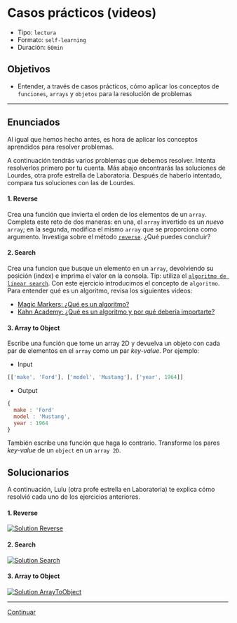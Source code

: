 # Casos prácticos (videos)
- Tipo: `lectura`
- Formato: `self-learning`
- Duración: `60min`

## Objetivos

- Entender, a través de casos prácticos, cómo aplicar los conceptos de `funciones`, `arrays` y `objetos` para la resolución de problemas

***

## Enunciados

Al igual que hemos hecho antes, es hora de aplicar los conceptos aprendidos para resolver problemas.

A continuación tendrás varios problemas que debemos resolver. Intenta resolverlos primero por tu cuenta. Más abajo encontrarás las soluciones de Lourdes, otra profe estrella de Laboratoria. Después de haberlo intentado, compara tus soluciones con las de Lourdes.   

#### 1. Reverse
Crea una función que invierta el orden de los elementos de un `array`. Completa este reto de dos maneras: en una, el `array` invertido es un _nuevo_ `array`; en la segunda, modifica el mismo `array` que se proporciona como argumento. Investiga sobre el método [`reverse`](https://developer.mozilla.org/en/docs/Web/JavaScript/Reference/Global_Objects/Array/reverse). ¿Qué puedes concluir?

#### 2. Search
Crea una funcion que busque un elemento en un `array`, devolviendo su posición (index) e imprima el valor en la consola. Tip: utiliza el [`algoritmo de linear search`](https://en.wikipedia.org/wiki/Linear_search). Con este ejercicio introducimos el concepto de `algoritmo`. Para entender qué es un algoritmo, revisa los siguientes videos:
 * [Magic Markers: ¿Qué es un algoritmo?](https://www.youtube.com/watch?v=U3CGMyjzlvM)
 * [Kahn Academy: ¿Qué es un algoritmo y por qué debería importarte?](https://es.khanacademy.org/computing/computer-science/algorithms/intro-to-algorithms/v/what-are-algorithms)

#### 3. Array to Object
Escribe una función que tome un array 2D y devuelva un objeto con cada par de elementos en el `array` como un par _key-value_.
Por ejemplo:
- Input
```js
[['make', 'Ford'], ['model', 'Mustang'], ['year', 1964]]
```
- Output
```js
{
  make : 'Ford'
  model : 'Mustang',
  year : 1964
}
```
También escribe una función que haga lo contrario. Transforme los pares _key-value_ de un `object` en un `array 2D`.

## Solucionarios

A continuación, Lulu (otra profe estrella en Laboratoria) te explica cómo
resolvió cada uno de los ejercicios anteriores.  

#### 1. Reverse

[![Solution Reverse](https://img.youtube.com/vi/BgcnOdIrUdo/0.jpg)](https://www.youtube.com/watch?v=BgcnOdIrUdo)

#### 2. Search

[![Solution Search](https://img.youtube.com/vi/JjcDSIShTm0/0.jpg)](https://www.youtube.com/watch?v=JjcDSIShTm0)

#### 3. Array to Object

[![Solution ArrayToObject](https://img.youtube.com/vi/41ZJrHO6BsE/0.jpg)](https://www.youtube.com/watch?v=41ZJrHO6BsE)

***

[Continuar](09-quiz-1.md)
